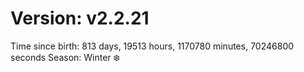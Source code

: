 # Version: v2.2.21
Time since birth: 813 days, 19513 hours, 1170780 minutes, 70246800 seconds
Season: Winter ❄️
